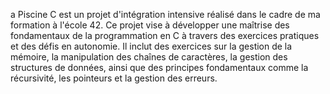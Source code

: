 a Piscine C est un projet d'intégration intensive réalisé dans le cadre de ma formation à l'école 42. Ce projet vise à développer une maîtrise des fondamentaux de la programmation en C à travers des exercices pratiques et des défis en autonomie. Il inclut des exercices sur la gestion de la mémoire, la manipulation des chaînes de caractères, la gestion des structures de données, ainsi que des principes fondamentaux comme la récursivité, les pointeurs et la gestion des erreurs.
